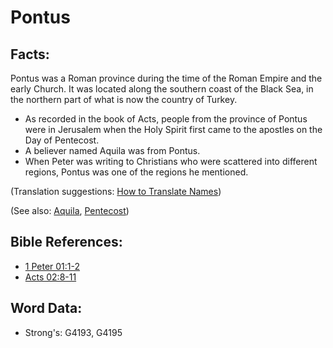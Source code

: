 # Pontus #

## Facts: ##

Pontus was a Roman province during the time of the Roman Empire and the early Church. It was located along the southern coast of the Black Sea, in the northern part of what is now the country of Turkey.

* As recorded in the book of Acts, people from the province of Pontus were in Jerusalem when the Holy Spirit first came to the apostles on the Day of Pentecost.
* A believer named Aquila was from Pontus.
* When Peter was writing to Christians who were scattered into different regions, Pontus was one of the regions he mentioned.

(Translation suggestions: [How to Translate Names](rc://en/ta/man/translate/translate-names))

(See also: [Aquila](../names/aquila.md), [Pentecost](../kt/pentecost.md)) 

## Bible References: ##

* [1 Peter 01:1-2](rc://en/tn/help/1pe/01/01)
* [Acts 02:8-11](rc://en/tn/help/act/02/08)

## Word Data: ##

* Strong's: G4193, G4195
